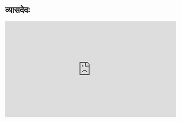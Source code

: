 # व्यासदेवः

<iframe width="560" height="315" src="https://www.youtube.com/embed/QjQJLc84Z0k" frameborder="0" allow="accelerometer; autoplay; encrypted-media; gyroscope; picture-in-picture" allowfullscreen></iframe>
